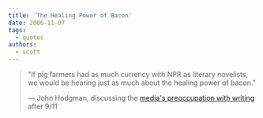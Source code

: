 ```yaml
---
title: 'The Healing Power of Bacon'
date: 2006-11-07
tags:
  - quotes
authors:
  - scott
---
```


> "If pig farmers had as much currency with NPR as literary novelists, we would be hearing just as much about the healing power of bacon."
>
> — John Hodgman, discussing the [media's preoccupation with writing](http://www.mcsweeneys.net/2006/9/11hodgman.html) after 9/11

